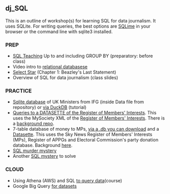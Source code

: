 ## dj_SQL

This is an outline of workshop(s) for learning SQL for data journalism. It uses SQLite. For writing queries, the best options are [SQLime](https://sqlime.org/) in your browser or the command line with sqlite3 installed. 

### PREP
- [SQL Teaching](https://www.sqlteaching.com/) Up to and including GROUP BY (preparatory: before class)
- Video intro to [relational databasese](https://www.youtube.com/watch?v=OqjJjpjDRLc)
- [Select Star](https://selectstarsql.com/) (Chapter 1: Beazley's Last Statement)
- Overview of SQL for data journalism (class slides)

### PRACTICE
- [Sqlite database](https://github.com/instituteforgov/ifg-ministers-database-public) of UK Ministers from IFG (inside Data file from repository) or [via DuckDB](https://github.com/instituteforgov/ifg-ministers-database-public/blob/main/tutorial/duckdb_tutorial.MD) (tutorial)
- [Queries to a DATASETTE of the Register of Members' Interests](https://register-of-members-interests.datasettes.com/). This uses the MySociety XML of the [Register of Members' Interests](https://www.parliament.uk/mps-lords-and-offices/standards-and-financial-interests/parliamentary-commissioner-for-standards/registers-of-interests/register-of-members-financial-interests/). There is a [background repo](https://github.com/simonw/register-of-members-interests-datasette). 
- 7-table database of money to MPs, [via a .db you can download](https://static.simonwillison.net/static/2023/sky-westminster-files.db) and a [Datasette](https://lite.datasette.io/?sql=https://gist.github.com/simonw/ee4d5938016b10c490f7efa03c4bf185). This uses the Sky News Register of Members' Interests (MPs), Register of APPGs and Electoral Commission's party donation database. Background [here](https://til.simonwillison.net/shot-scraper/scraping-flourish).
- [SQL murder mystery](http://mystery.knightlab.com/index.html#experienced)
- Another [SQL mystery](https://www.sqlnoir.com/) to solve

### CLOUD
- Using Athena (AWS) and SQL [to query data](https://palewi.re/docs/first-athena-query/)(course)
- Google Big Query [for datasets](https://docs.google.com/presentation/d/1KSuvk23sUVTqH6fpe367_M3W2LGAyJrMroqLZyMdILc/edit?slide=id.p#slide=id.p)

